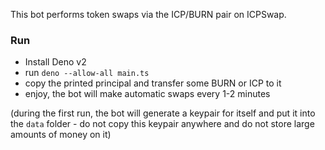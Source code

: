 This bot performs token swaps via the ICP/BURN pair on ICPSwap.

### Run

* Install Deno v2
* run `deno --allow-all main.ts`
* copy the printed principal and transfer some BURN or ICP to it
* enjoy, the bot will make automatic swaps every 1-2 minutes

(during the first run, the bot will generate a keypair for itself and put it into the `data` folder - do not copy this keypair anywhere and do not store large amounts of money on it)